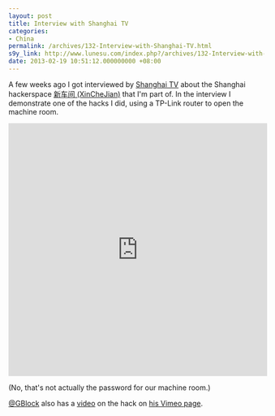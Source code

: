 ```yaml
---
layout: post
title: Interview with Shanghai TV
categories:
- China
permalink: /archives/132-Interview-with-Shanghai-TV.html
s9y_link: http://www.lunesu.com/index.php?/archives/132-Interview-with-Shanghai-TV.html
date: 2013-02-19 10:51:12.000000000 +08:00
---
```

A few weeks ago I got interviewed by <a href="http://www.stv.sh.cn/" title="SMG">Shanghai TV</a> about the Shanghai hackerspace <a href="http://xinchejian.com" title="XinCheJian hackerspace">新车间 (XinCheJian)</a> that I'm part of. In the interview I demonstrate one of the hacks I did, using a TP-Link router to open the machine room.

<iframe height="498" width="510" frameborder="0" src="http://player.youku.com/embed/XNTE0NTg1ODY4" allowfullscreen></iframe>

(No, that's not actually the password for our machine room.)

<a href="http://twitter.com/gblock" title="Glenn Block on Twitter">@GBlock</a> also has a <a href="http://vimeo.com/46292601" title="Wireless Door Lock">video</a> on the hack on <a href="http://vimeo.com/user6775216" title="Glenn Block's Vimeo page">his Vimeo page</a>.

